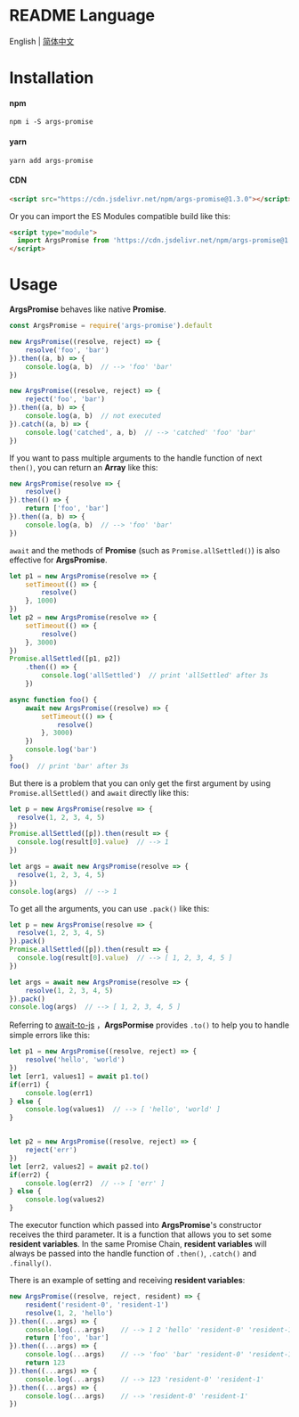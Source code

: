 # README Language

English | [简体中文](./README-zh.md)

# Installation

#### npm

```shell
npm i -S args-promise
```

#### yarn

```shell
yarn add args-promise
```



#### CDN

```html
<script src="https://cdn.jsdelivr.net/npm/args-promise@1.3.0"></script>
```

Or you can import the ES Modules compatible build like this:

```html
<script type="module">
  import ArgsPromise from 'https://cdn.jsdelivr.net/npm/args-promise@1.3.0/dist/ArgsPromise.esm.min.js'
</script>
```





# Usage

**ArgsPromise** behaves like native **Promise**. 

```javascript
const ArgsPromise = require('args-promise').default

new ArgsPromise((resolve, reject) => {
    resolve('foo', 'bar')
}).then((a, b) => {
    console.log(a, b)  // --> 'foo' 'bar'
})

new ArgsPromise((resolve, reject) => {
    reject('foo', 'bar')
}).then((a, b) => {
    console.log(a, b)  // not executed
}).catch((a, b) => {
    console.log('catched', a, b)  // --> 'catched' 'foo' 'bar'
})
```



If you want to pass multiple arguments to the handle function of next `then()`, you can return an **Array** like this:

```javascript
new ArgsPromise(resolve => {
    resolve()
}).then(() => {
    return ['foo', 'bar']
}).then((a, b) => {
    console.log(a, b)  // --> 'foo' 'bar'
})
```





`await` and the methods of **Promise** (such as `Promise.allSettled()`) is also effective for **ArgsPromise**.

```javascript
let p1 = new ArgsPromise(resolve => {
    setTimeout(() => {
        resolve()
    }, 1000)
})
let p2 = new ArgsPromise(resolve => {
    setTimeout(() => {
        resolve()
    }, 3000)
})
Promise.allSettled([p1, p2])
    .then(() => {
        console.log('allSettled')  // print 'allSettled' after 3s
    })
```

```javascript
async function foo() {
    await new ArgsPromise((resolve) => {
        setTimeout(() => {
            resolve()
        }, 3000)
    })
    console.log('bar')
}
foo()  // print 'bar' after 3s
```

But there is a problem that you can only get the first argument by using `Promise.allSettled()` and `await` directly like this:

```javascript
let p = new ArgsPromise(resolve => {
  resolve(1, 2, 3, 4, 5)
})
Promise.allSettled([p]).then(result => {
  console.log(result[0].value)  // --> 1
})

let args = await new ArgsPromise(resolve => {
  resolve(1, 2, 3, 4, 5)
})
console.log(args)  // --> 1
```

To get all the arguments, you can use `.pack()` like this:

```javascript
let p = new ArgsPromise(resolve => {
  resolve(1, 2, 3, 4, 5)
}).pack()
Promise.allSettled([p]).then(result => {
  console.log(result[0].value)  // --> [ 1, 2, 3, 4, 5 ]
})

let args = await new ArgsPromise(resolve => {
	resolve(1, 2, 3, 4, 5)
}).pack()
console.log(args)  // --> [ 1, 2, 3, 4, 5 ]
```



Referring to [await-to-js](https://www.npmjs.com/package/await-to-js) ，**ArgsPormise** provides `.to()` to help you to handle simple errors like this:

```javascript
let p1 = new ArgsPromise((resolve, reject) => {
	resolve('hello', 'world')
})
let [err1, values1] = await p1.to()
if(err1) {
	console.log(err1)
} else {
	console.log(values1)  // --> [ 'hello', 'world' ]
}


let p2 = new ArgsPromise((resolve, reject) => {
	reject('err')
})
let [err2, values2] = await p2.to()
if(err2) {
	console.log(err2)  // --> [ 'err' ]
} else {
	console.log(values2)
}
```



The executor function  which passed into **ArgsPromise**'s constructor receives the third parameter. It is a function that allows you to set some **resident variables**. In the same Promise Chain, **resident variables** will always be passed into the handle function of `.then()`, `.catch()` and `.finally()`.

There is an example of setting and receiving **resident variables**:

```javascript
new ArgsPromise((resolve, reject, resident) => {
    resident('resident-0', 'resident-1')
    resolve(1, 2, 'hello')
}).then((...args) => {
    console.log(...args)    // --> 1 2 'hello' 'resident-0' 'resident-1'
    return ['foo', 'bar']
}).then((...args) => {
    console.log(...args)    // --> 'foo' 'bar' 'resident-0' 'resident-1'
    return 123
}).then((...args) => {
    console.log(...args)    // --> 123 'resident-0' 'resident-1'
}).then((...args) => {
    console.log(...args)    // --> 'resident-0' 'resident-1'
})
```
